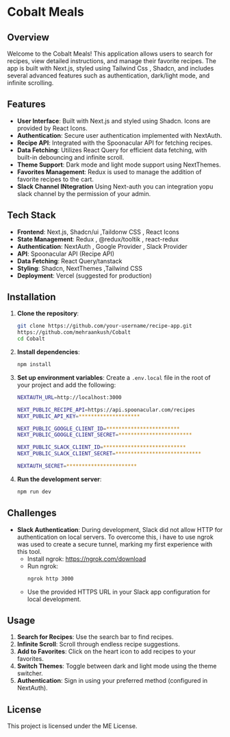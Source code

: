 # Cobalt Meals

## Overview

Welcome to the Cobalt Meals! This application allows users to search for recipes, view detailed instructions, and manage their favorite recipes. The app is built with Next.js, styled using Tailwind Css , Shadcn, and includes several advanced features such as authentication, dark/light mode, and infinite scrolling.

## Features

- **User Interface**: Built with Next.js and styled using Shadcn. Icons are provided by React Icons.
- **Authentication**: Secure user authentication implemented with NextAuth.
- **Recipe API**: Integrated with the Spoonacular API for fetching recipes.
- **Data Fetching**: Utilizes React Query for efficient data fetching, with built-in debouncing and infinite scroll.
- **Theme Support**: Dark mode and light mode support using NextThemes.
- **Favorites Management**: Redux is used to manage the addition of favorite recipes to the cart.
- **Slack Channel INtegration** Using Next-auth you can integration yopu slack channel by the permission of your admin.
  
## Tech Stack

- **Frontend**: Next.js, Shadcn/ui ,Taildonw CSS , React Icons
- **State Management**: Redux , @redux/tooltik , react-redux
- **Authentication**: NextAuth , Google Provider , Slack Provider
- **API**: Spoonacular API (Recipe API)
- **Data Fetching**: React Query/tanstack
- **Styling**: Shadcn, NextThemes ,Tailwind CSS
- **Deployment**: Vercel (suggested for production)
  


## Installation

1. **Clone the repository**:
    ```bash
    git clone https://github.com/your-username/recipe-app.git
    https://github.com/mehraankush/Cobalt
    cd Cobalt
    ```

2. **Install dependencies**:
    ```bash
    npm install
    ```

3. **Set up environment variables**: Create a `.env.local` file in the root of your project and add the following:

    ```bash
    NEXTAUTH_URL=http://localhost:3000
    
    NEXT_PUBLIC_RECIPE_API=https://api.spoonacular.com/recipes
    NEXT_PUBLIC_API_KEY=********************

    NEXT_PUBLIC_GOOGLE_CLIENT_ID=************************
    NEXT_PUBLIC_GOOGLE_CLIENT_SECRET=************************

    NEXT_PUBLIC_SLACK_CLIENT_ID=***************************
    NEXT_PUBLIC_SLACK_CLIENT_SECRET=****************************
    
    NEXTAUTH_SECRET=***********************
    ```

4. **Run the development server**:
    ```bash
    npm run dev
    ```

      
## Challenges

- **Slack Authentication**: During development, Slack did not allow HTTP for authentication on local servers. To overcome this, i have to use ngrok was used to create a secure tunnel, marking my first experience with this tool.
   - Install ngrok: https://ngrok.com/download
    - Run ngrok: 
      ```bash
      ngrok http 3000
      ```
    - Use the provided HTTPS URL in your Slack app configuration for local development.
  
## Usage

1. **Search for Recipes**: Use the search bar to find recipes.
2. **Infinite Scroll**: Scroll through endless recipe suggestions.
3. **Add to Favorites**: Click on the heart icon to add recipes to your favorites.
4. **Switch Themes**: Toggle between dark and light mode using the theme switcher.
5. **Authentication**: Sign in using your preferred method (configured in NextAuth).


## License

This project is licensed under the ME License.
